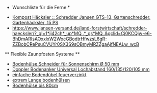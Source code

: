 * Wunschliste für die Ferne *

- [Kompost Häcksler :: Schredder Jansen GTS-13, Gartenschredder, Gartenhäcksler, 15 PS ](https://www.jansen-versand.de/land-forstwirtschaft/schredder-haecksler/377/schredder-jansen-gts-13-gartenschredder-gartenhaecksler-15-ps?gad_source=1&gclid=Cj0KCQjw-e6-BhDmARIsAOxxlxXbhqqdOnEAfqECHOheM43vVUpPY-aof_rnEvgrm_hffENje6ubtecaAmPWEALw_wcB)
- https://www.jansen-versand.de/land-forstwirtschaft/schredder-haecksler/?_gl=1*ij42ch*_up*MQ..*_gs*MQ..&gclid=Cj0KCQjw-e6-BhDmARIsAOxxlxW2WocGBodtrHfwzsL6gR-ZZBobCRePsuCVUYr0SX3S9sOBmyMRZZgaAjfNEALw_wcB

** Flexible Zaunpfosten Systeme **
-  [Bodenhülse Schneider für Sonnenschirm Ø 50 mm](https://www.hornbach.de/p/bodenhuelse-schneider-fuer-sonnenschirm-o-50-mm/6571358/)
-  [Doppler Bodenanker Universal Lochabstand 160/135/120/105 mm](https://www.obi.de/p/9444324/doppler-bodenanker-universal-lochabstand-160-135-120-105-mm?preselectedKp=true)
-  [einfache Bodendübel feuerverzinkt](https://www.manufactum.de/bodenduebel-feuerverzinkt-a27043/)
- [extrem Lange bodenhülsen](https://www.zaun-nagel.de/xxl-bodenhuelse-zum-eindrehen.html)
- [Bodenhülse bis 80cm](https://www.zaun-nagel.de/bodenhuelse-zum-einschlagen-mit-einschubrohr.html)
